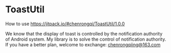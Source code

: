 # ToastUtil

How to use https://jitpack.io/#chenrongqi/ToastUtil/1.0.0


We know that the display of toast is controlled by the notification authority of Android system. My library is to solve the control of notification authority. If you have a better plan, welcome to exchange: chenrongqiing@163.com
